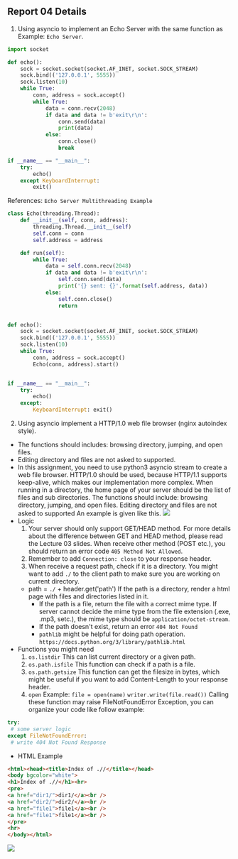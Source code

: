 <!--
 * @Github: https://github.com/Certseeds/CS305_2019F_Remake
 * @Organization: SUSTech
 * @Author: nanoseeds
 * @Date: 2020-06-20 12:24:03
 * @LastEditors: nanoseeds
 * @LastEditTime: 2020-06-20 12:49:11
 * @License: CC-BY-NC-SA_V4_0 or any later version 
 -->
## Report 04 Details
1. Using asyncio to implement an Echo Server with the same function as Example: `Echo Server`.

``` python
import socket

def echo():
    sock = socket.socket(socket.AF_INET, socket.SOCK_STREAM)
    sock.bind(('127.0.0.1', 5555))
    sock.listen(10)
    while True:
        conn, address = sock.accept()
        while True:
            data = conn.recv(2048)
            if data and data != b'exit\r\n':
                conn.send(data)
                print(data)
            else:
                conn.close()
                break

if __name__ == "__main__":
    try:
        echo()
    except KeyboardInterrupt:
        exit()
```
References: `Echo Server Multithreading Example`

``` python
class Echo(threading.Thread):
    def __init__(self, conn, address):
        threading.Thread.__init__(self)
        self.conn = conn
        self.address = address

    def run(self):
        while True:
            data = self.conn.recv(2048)
            if data and data != b'exit\r\n':
                self.conn.send(data)
                print('{} sent: {}'.format(self.address, data))
            else:
                self.conn.close()
                return


def echo():
    sock = socket.socket(socket.AF_INET, socket.SOCK_STREAM)
    sock.bind(('127.0.0.1', 5555))
    sock.listen(10)
    while True:
        conn, address = sock.accept()
        Echo(conn, address).start()


if __name__ == "__main__":
    try:
        echo()
    except:
        KeyboardInterrupt: exit()
```

2. Using asyncio implement a HTTP/1.0 web file browser (nginx autoindex style).
  + The functions should includes: browsing directory, jumping, and open files. 
  + Editing directory and files are not asked to supported.
  + In this assignment, you need to use python3 asyncio stream to create a web file browser. 
  HTTP/1.0 should be used, because HTTP/1.1 supports keep-alive, 
  which makes our implementation more complex. When running in a directory, 
  the home page of your server should be the list of files and sub directories. 
  The functions should include: browsing directory, jumping, and open files. 
  Editing directory and files are not asked to supported An example is given like this.
  ![](./lab04_README_01.png)
  + Logic
    1. Your server should only support GET/HEAD method. For more details about the difference between GET and HEAD method, 
    please read the Lecture 03 slides. When receive other method (POST etc.), 
    you should return an error code `405 Method Not Allowed`.
    2. Remember to add `Connection: close` to your response header.
    3. When receive a request path, check if it is a directory. 
    You might want to add `./` to the client path to make sure you are working on current directory. 
    * path = `./` + header.get('path') If the path is a directory, render a html page with files and directories listed in it.
      + If the path is a file, return the file with a correct mime type. 
      If server cannot decide the mime type from the file extension (.exe, .mp3, setc.),
       the mime type should be `application/octet-stream`. 
      + If the path doesn't exist, return an error `404 Not Found`
      + `pathlib` might be helpful for doing path operation. `https://docs.python.org/3/library/pathlib.html`
  + Functions you might need
    1.  `os.listdir`
        This can list current directory or a given path.
    2.  `os.path.isfile` 
       This function can check if a path is a file.
    3. `os.path.getsize`
       This function can get the filesize in bytes, which might be useful if you want to add Content-Length to your response header.
    4. `open`
      Example:
      `file = open(name)`
      `writer.write(file.read())`
    Calling these function may raise FileNotFoundError Exception, you can organize your code like follow example:
``` python
try:
 # some server logic
except FileNotFoundError:
 # write 404 Not Found Response
```
  +  HTML Example
``` html
<html><head><title>Index of .//</title></head>
<body bgcolor="white">
<h1>Index of .//</h1><hr>
<pre>
<a href="dir1/">dir1/</a><br />
<a href="dir2/">dir2/</a><br />
<a href="file1">file1</a><br />
<a href="file1">file1</a><br />
</pre>
<hr>
</body></html>
```
![](./lab04_README_02.png)
